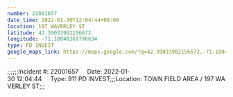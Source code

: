```yaml
---
number: 22001657
date_time: 2022-01-30T12:04:44+00:00
location: 197 WAVERLEY ST
latitude: 42.39033982156672
longitude: -71.18048369796634
type: PD INVEST
google_maps_link: https://maps.google.com/?q=42.39033982156672,-71.18048369796634
---
```


;;;;;;Incident #: 22001657     Date: 2022‐01‐30 12:04:44     Type: 911 PD INVEST;;;Location: TOWN FIELD AREA / 197 WAVERLEY ST;;;
